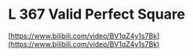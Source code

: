 # L 367 Valid Perfect Square
 
[https://www.bilibili.com/video/BV1qZ4y1s7Bk](https://www.bilibili.com/video/BV1qZ4y1s7Bk)